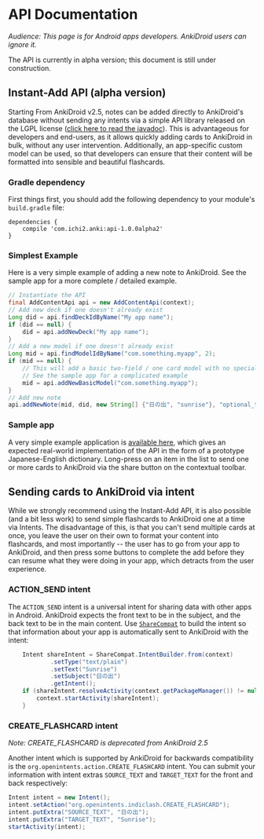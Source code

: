 # API Documentation

<i>Audience: This page is for Android apps developers. AnkiDroid users can ignore it.</i>

The API is currently in alpha version; this document is still under construction.

## Instant-Add API (alpha version)
Starting From AnkiDroid v2.5, notes can be added directly to AnkiDroid's database without sending any intents via a simple API library released on the LGPL license ([click here to read the javadoc](https://ankidroid.org/apidoc/AddContentApi.html)). This is advantageous for developers and end-users, as it allows quickly adding cards to AnkiDroid in bulk, without any user intervention. Additionally, an app-specific custom model can be used, so that developers can ensure that their content will be formatted into sensible and beautiful flashcards.

### Gradle dependency
First things first, you should add the following dependency to your module's `build.gradle` file:

```Gradle
dependencies {
    compile 'com.ichi2.anki:api-1.0.0alpha2'
}
```

### Simplest Example
Here is a very simple example of adding a new note to AnkiDroid. See the sample app for a more complete / detailed example.

```java
// Instantiate the API
final AddContentApi api = new AddContentApi(context);
// Add new deck if one doesn't already exist
Long did = api.findDeckIdByName("My app name");
if (did == null) {
    did = api.addNewDeck("My app name");
}
// Add a new model if one doesn't already exist
Long mid = api.findModelIdByName("com.something.myapp", 2);
if (mid == null) {
    // This will add a basic two-field / one card model with no special formatting
    // See the sample app for a complicated example
    mid = api.addNewBasicModel("com.something.myapp");
}
// Add new note
api.addNewNote(mid, did, new String[] {"日の出", "sunrise"}, "optional_tag");
```

### Sample app
A very simple example application is [available here](https://github.com/ankidroid/apisample), which gives an expected real-world implementation of the API in the form of a prototype Japanese-English dictionary. Long-press on an item in the list to send one or more cards to AnkiDroid via the share button on the contextual toolbar.

## Sending cards to AnkiDroid via intent
While we strongly recommend using the Instant-Add API, it is also possible (and a bit less work) to send simple flashcards to AnkiDroid one at a time via Intents. The disadvantage of this, is that you can't send multiple cards at once, you leave the user on their own to format your content into flashcards, and most importantly -- the user has to go from your app to AnkiDroid, and then press some buttons to complete the add before they can resume what they were doing in your app, which detracts from the user experience.

### ACTION_SEND intent
The `ACTION_SEND` intent is a universal intent for sharing data with other apps in Android. AnkiDroid expects the front text to be in the subject, and the back text to be in the main content. Use [`ShareCompat`](http://developer.android.com/reference/android/support/v4/app/ShareCompat.html) to build the intent so that information about your app is automatically sent to AnkiDroid with the intent:

```java
    Intent shareIntent = ShareCompat.IntentBuilder.from(context)
            .setType("text/plain")
            .setText("Sunrise")
            .setSubject("日の出")
            .getIntent();
    if (shareIntent.resolveActivity(context.getPackageManager()) != null) {
        context.startActivity(shareIntent);
    }
```

### CREATE_FLASHCARD intent 

*Note: CREATE_FLASHCARD is deprecated from AnkiDroid 2.5*

Another intent which is supported by AnkiDroid for backwards compatibility is the `org.openintents.action.CREATE_FLASHCARD` intent. You can submit your information with intent extras `SOURCE_TEXT` and `TARGET_TEXT` for the front and back respectively:

```java
Intent intent = new Intent();
intent.setAction("org.openintents.indiclash.CREATE_FLASHCARD");
intent.putExtra("SOURCE_TEXT", "日の出");
intent.putExtra("TARGET_TEXT", "Sunrise");
startActivity(intent);
```
